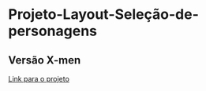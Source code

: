 # Projeto-Layout-Seleção-de-personagens

## Versão X-men

<a href="https://x-men-szpc-pied.vercel.app">Link para o projeto</a>
<img src="./README-imgs/print-x-men.png" alt="" />


